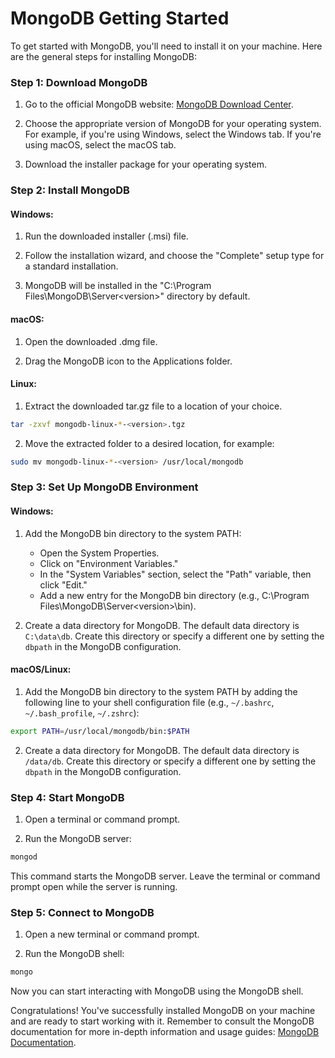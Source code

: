 # MongoDB Getting Started

To get started with MongoDB, you'll need to install it on your machine. Here are the general steps for installing MongoDB:

### Step 1: Download MongoDB

1. Go to the official MongoDB website: [MongoDB Download Center](https://www.mongodb.com/try/download/community).

2. Choose the appropriate version of MongoDB for your operating system. For example, if you're using Windows, select the Windows tab. If you're using macOS, select the macOS tab.

3. Download the installer package for your operating system.

### Step 2: Install MongoDB

#### Windows:

1. Run the downloaded installer (.msi) file.

2. Follow the installation wizard, and choose the "Complete" setup type for a standard installation.

3. MongoDB will be installed in the "C:\Program Files\MongoDB\Server\<version>" directory by default.

#### macOS:

1. Open the downloaded .dmg file.

2. Drag the MongoDB icon to the Applications folder.

#### Linux:

1. Extract the downloaded tar.gz file to a location of your choice.

```bash
tar -zxvf mongodb-linux-*-<version>.tgz
```

2. Move the extracted folder to a desired location, for example:

```bash
sudo mv mongodb-linux-*-<version> /usr/local/mongodb
```

### Step 3: Set Up MongoDB Environment

#### Windows:

1. Add the MongoDB bin directory to the system PATH:
   - Open the System Properties.
   - Click on "Environment Variables."
   - In the "System Variables" section, select the "Path" variable, then click "Edit."
   - Add a new entry for the MongoDB bin directory (e.g., C:\Program Files\MongoDB\Server\<version>\bin).

2. Create a data directory for MongoDB. The default data directory is `C:\data\db`. Create this directory or specify a different one by setting the `dbpath` in the MongoDB configuration.

#### macOS/Linux:

1. Add the MongoDB bin directory to the system PATH by adding the following line to your shell configuration file (e.g., `~/.bashrc`, `~/.bash_profile`, `~/.zshrc`):

```bash
export PATH=/usr/local/mongodb/bin:$PATH
```

2. Create a data directory for MongoDB. The default data directory is `/data/db`. Create this directory or specify a different one by setting the `dbpath` in the MongoDB configuration.

### Step 4: Start MongoDB

1. Open a terminal or command prompt.

2. Run the MongoDB server:

```bash
mongod
```

This command starts the MongoDB server. Leave the terminal or command prompt open while the server is running.

### Step 5: Connect to MongoDB

1. Open a new terminal or command prompt.

2. Run the MongoDB shell:

```bash
mongo
```

Now you can start interacting with MongoDB using the MongoDB shell.

Congratulations! You've successfully installed MongoDB on your machine and are ready to start working with it. Remember to consult the MongoDB documentation for more in-depth information and usage guides: [MongoDB Documentation](https://docs.mongodb.com/).
